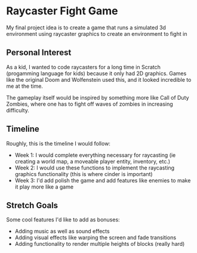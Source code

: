 # Raycaster Fight Game

My final project idea is to create a game that runs a simulated 3d environment using raycaster graphics to create an environment to fight in

## Personal Interest

As a kid, I wanted to code raycasters for a long time in Scratch (progamming language for kids) because it only had 2D graphics. Games like the original Doom and Wolfenstein used this, and it looked incredible to me at the time.

The gameplay itself would be inspired by something more like Call of Duty Zombies, where one has to fight off waves of zombies in increasing difficulty.

## Timeline

Roughly, this is the timeline I would follow:
* Week 1: I would complete everything necessary for raycasting (ie creating a world map, a moveable player entity, inventory, etc.)
* Week 2: I would use these functions to implement the raycasting graphics functionality (this is where cinder is important)
* Week 3: I'd add polish the game and add features like enemies to make it play more like a game

## Stretch Goals

Some cool features I'd like to add as bonuses:
* Adding music as well as sound effects
* Adding visual effects like warping the screen and fade transitions
* Adding functionality to render multiple heights of blocks (really hard)